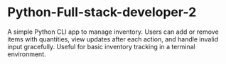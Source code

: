 # Python-Full-stack-developer-2
A simple Python CLI app to manage inventory. Users can add or remove items with quantities, view updates after each action, and handle invalid input gracefully. Useful for basic inventory tracking in a terminal environment.
